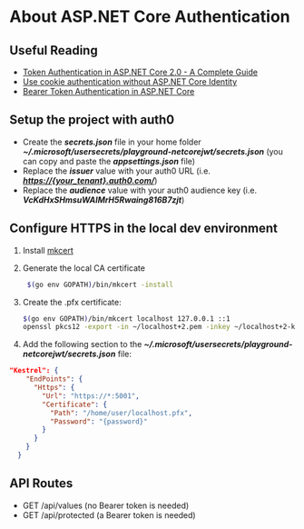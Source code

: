 # About ASP.NET Core Authentication

## Useful Reading

* [Token Authentication in ASP.NET Core 2.0 - A Complete Guide](https://developer.okta.com/blog/2018/03/23/token-authentication-aspnetcore-complete-guide)
* [Use cookie authentication without ASP.NET Core Identity](https://docs.microsoft.com/en-us/aspnet/core/security/authentication/cookie?view=aspnetcore-2.2)
* [Bearer Token Authentication in ASP.NET Core](https://blogs.msdn.microsoft.com/webdev/2016/10/27/bearer-token-authentication-in-asp-net-core/)

## Setup the project with auth0

* Create the ***secrets.json*** file in your home folder ***~/.microsoft/usersecrets/playground-netcorejwt/secrets.json*** (you can copy and paste the ***appsettings.json*** file)
* Replace the ***issuer*** value with your auth0 URL (i.e. [***https://{your_tenant}.auth0.com/***](https://{your_tenant}.auth0.com/))
* Replace the ***audience*** value with your auth0 audience key (i.e. ***VcKdHxSHmsuWAIMrH5Rwaing816B7zjt***)

## Configure HTTPS in the local dev environment

1. Install [mkcert](https://github.com/FiloSottile/mkcert)
2. Generate the local CA certificate

   ```bash
    $(go env GOPATH)/bin/mkcert -install
   ```
3. Create the .pfx certificate:

   ```bash
   $(go env GOPATH)/bin/mkcert localhost 127.0.0.1 ::1
   openssl pkcs12 -export -in ~/localhost+2.pem -inkey ~/localhost+2-key.pem -out localhost+2.pfx
   ```

4. Add the following section to the ***~/.microsoft/usersecrets/playground-netcorejwt/secrets.json*** file:

```json
"Kestrel": {
    "EndPoints": {
      "Https": {
        "Url": "https://*:5001",
        "Certificate": {
          "Path": "/home/user/localhost.pfx",
          "Password": "{password}"
        }
      }
    }
  }
```

## API Routes

* GET /api/values (no Bearer token is needed)
* GET /api/protected (a Bearer token is needed)